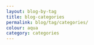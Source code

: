 ```yaml
---
layout: blog-by-tag
title: blog-categories
permalink: blog/tag/categories/
colour: aqua
category: categories
---
```

